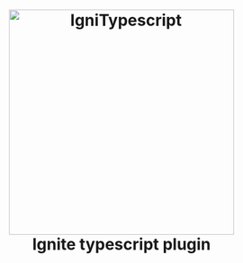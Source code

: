 <h1 align="center">
<img src="https://raw.githubusercontent.com/lvlrSajjad/ignite-boilerplate-andross-typescript/master/gifs/ignite-typescript-logo.png" alt="IgniTypescript" width="400">
<br>
 Ignite typescript plugin
 </br>
</h1>